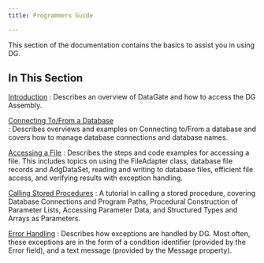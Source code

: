 ```yaml
---
title: Programmers Guide

---
```


This section of the documentation contains the basics to assist you in using DG.

## In This Section

[Introduction](introduction-main.html)
: Describes an overview of DataGate and how to access the DG Assembly. 


[Connecting To/From a Database](connectingtoa-database-main.html)        
: Describes overviews and examples on Connecting to/From a database and covers how to manage database connections and database names.


[Accessing a File](accessing-afile-main.html)
: Describes the steps and code examples for accessing a file. This includes topics on using the FileAdapter class, database file records and AdgDataSet, reading and writing to database files, efficient file access, and verifying results with exception handling.


[Calling Stored Procedures](calling-stored-procedures.html)
: A tutorial in calling a stored procedure, covering Database Connections and Program Paths, Procedural Construction of Parameter Lists, Accessing Parameter Data, and Structured Types and Arrays as Parameters. 


[Error Handling](error-handling.html)
: Describes how exceptions are handled by DG. Most often, these exceptions are in the form of a condition identifier (provided by the Error field), and a text message (provided by the Message property). 
